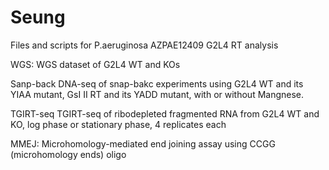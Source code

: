 # Seung
Files and scripts for P.aeruginosa AZPAE12409 G2L4 RT analysis

WGS:
WGS dataset of G2L4 WT and KOs

Sanp-back
DNA-seq of snap-bakc experiments using G2L4 WT and its YIAA mutant, GsI II RT and its YADD mutant, with or without Mangnese.

TGIRT-seq
TGIRT-seq of ribodepleted fragmented RNA from G2L4 WT and KO, log phase or stationary phase, 4 replicates each

MMEJ:
Microhomology-mediated end joining assay using CCGG (microhomology ends) oligo
